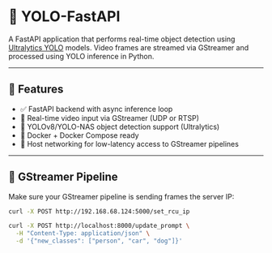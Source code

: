 # 🧠 YOLO-FastAPI

A FastAPI application that performs real-time object detection using [Ultralytics YOLO](https://docs.ultralytics.com/) models. Video frames are streamed via GStreamer and processed using YOLO inference in Python.

---

## 🚀 Features

- ✅ FastAPI backend with async inference loop
- 🎥 Real-time video input via GStreamer (UDP or RTSP)
- 🧠 YOLOv8/YOLO-NAS object detection support (Ultralytics)
- 🐳 Docker + Docker Compose ready
- 🔌 Host networking for low-latency access to GStreamer pipelines

---

## 📡 GStreamer Pipeline

Make sure your GStreamer pipeline is sending frames the server IP:

```bash
curl -X POST http://192.168.68.124:5000/set_rcu_ip

curl -X POST http://localhost:8000/update_prompt \
  -H "Content-Type: application/json" \
  -d '{"new_classes": ["person", "car", "dog"]}'
```
